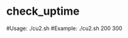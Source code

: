 # check_uptime
#Usage: ./cu2.sh <warning value in days> <critical value in days>
#Example: ./cu2.sh 200 300
